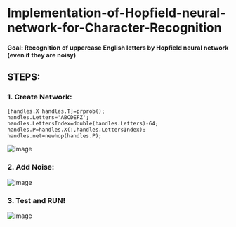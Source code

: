 # Implementation-of-Hopfield-neural-network-for-Character-Recognition

#### Goal: Recognition of uppercase English letters by Hopfield neural network (even if they are noisy)

## STEPS:

### 1. Create Network:
```
[handles.X handles.T]=prprob();
handles.Letters='ABCDEFZ';
handles.LettersIndex=double(handles.Letters)-64;
handles.P=handles.X(:,handles.LettersIndex);
handles.net=newhop(handles.P);
```
![image](https://user-images.githubusercontent.com/21992001/186536489-0b466d51-001c-48a2-b09e-6cb07adafba1.png)

### 2. Add Noise:
![image](https://user-images.githubusercontent.com/21992001/186536659-76094bc5-5332-428a-9eb1-ce6a872f5bf2.png)

### 3. Test and RUN!
![image](https://user-images.githubusercontent.com/21992001/186536708-f734e390-1f49-4184-b537-f55f140fab8b.png)
